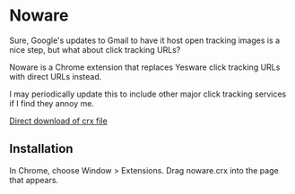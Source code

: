 Noware
======

Sure, Google's updates to Gmail to have it host open tracking images is a nice step, but what about click tracking URLs?

Noware is a Chrome extension that replaces Yesware click tracking URLs with direct URLs instead.

I may periodically update this to include other major click tracking services if I find they annoy me.

[Direct download of crx file](https://github.com/ralphshao/noware/blob/master/noware.crx?raw=true)

Installation
------------

In Chrome, choose Window > Extensions.  Drag noware.crx into the page that appears.
